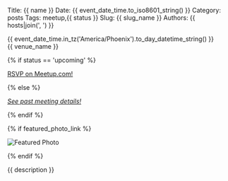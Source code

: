 Title: {{ name }}
Date: {{ event_date_time.to_iso8601_string() }}
Category: posts
Tags: meetup,{{ status }}
Slug: {{ slug_name }}
Authors: {{ hosts|join(', ') }}

<div class="meetup-time">
<i class="far fa-clock"></i> {{ event_date_time.in_tz('America/Phoenix').to_day_datetime_string() }}
</div>

<div class="meetup-venue">
<i class="fas fa-map-marked-alt"></i> {{ venue_name }}
</div>

{% if status == 'upcoming' %}

<div class="meetup-button">
<i class="fas fa-external-link-alt"></i> <a href="{{meetup_link}}">RSVP on Meetup.com!</a>
</div>

{% else %}

<em><a href="{{meetup_link}}">See past meeting details!</a></em>

{% endif %}

{% if featured_photo_link %}

![Featured Photo]({{featured_photo_link}})

{% endif %}

{{ description }}
